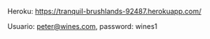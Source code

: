 Heroku: https://tranquil-brushlands-92487.herokuapp.com/

Usuario: peter@wines.com, password: wines1